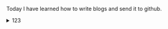 Today I have learned how to write blogs and send it to github.

  <details>
      <summary>123</summary>
      <p>
          <img src="345/111.png"/>
      </p>
  </details>
